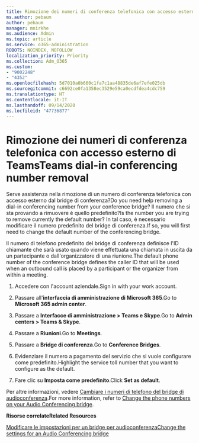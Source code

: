 ```yaml
---
title: Rimozione dei numeri di conferenza telefonica con accesso esterno di Teams
ms.author: pebaum
author: pebaum
manager: mnirkhe
ms.audience: Admin
ms.topic: article
ms.service: o365-administration
ROBOTS: NOINDEX, NOFOLLOW
localization_priority: Priority
ms.collection: Adm_O365
ms.custom:
- "9002248"
- "4352"
ms.openlocfilehash: 5d7010a0b660c1fa7c1aa48835de6af7efe025db
ms.sourcegitcommit: c6692ce0fa1358ec3529e59ca0ecdfdea4cdc759
ms.translationtype: HT
ms.contentlocale: it-IT
ms.lasthandoff: 09/14/2020
ms.locfileid: "47736877"
---
```

# <a name="teams-dial-in-conferencing-number-removal"></a><span data-ttu-id="33662-102">Rimozione dei numeri di conferenza telefonica con accesso esterno di Teams</span><span class="sxs-lookup"><span data-stu-id="33662-102">Teams dial-in conferencing number removal</span></span>

<span data-ttu-id="33662-103">Serve assistenza nella rimozione di un numero di conferenza telefonica con accesso esterno dal bridge di conferenza?</span><span class="sxs-lookup"><span data-stu-id="33662-103">Do you need help removing a dial-in conferencing number from your conference bridge?</span></span> <span data-ttu-id="33662-104">Il numero che si sta provando a rimuovere è quello predefinito?</span><span class="sxs-lookup"><span data-stu-id="33662-104">Is the number you are trying to remove currently the default number?</span></span> <span data-ttu-id="33662-105">In tal caso, è necessario modificare il numero predefinito del bridge di conferenza.</span><span class="sxs-lookup"><span data-stu-id="33662-105">If so, you will first need to change the default number of the conferencing bridge.</span></span>

<span data-ttu-id="33662-106">Il numero di telefono predefinito del bridge di conferenza definisce l'ID chiamante che sarà usato quando viene effettuata una chiamata in uscita da un partecipante o dall'organizzatore di una riunione.</span><span class="sxs-lookup"><span data-stu-id="33662-106">The default phone number of the conference bridge defines the caller ID that will be used when an outbound call is placed by a participant or the organizer from within a meeting.</span></span>

1. <span data-ttu-id="33662-107">Accedere con l'account aziendale.</span><span class="sxs-lookup"><span data-stu-id="33662-107">Sign in with your work account.</span></span>

2. <span data-ttu-id="33662-108">Passare all'**interfaccia di amministrazione di Microsoft 365**.</span><span class="sxs-lookup"><span data-stu-id="33662-108">Go to **Microsoft 365 admin center**.</span></span>

3. <span data-ttu-id="33662-109">Passare a **Interfacce di amministrazione > Teams e Skype**.</span><span class="sxs-lookup"><span data-stu-id="33662-109">Go to **Admin centers > Teams & Skype**.</span></span>

4. <span data-ttu-id="33662-110">Passare a **Riunioni**.</span><span class="sxs-lookup"><span data-stu-id="33662-110">Go to **Meetings**.</span></span>

5. <span data-ttu-id="33662-111">Passare a **Bridge di conferenza**.</span><span class="sxs-lookup"><span data-stu-id="33662-111">Go to **Conference Bridges**.</span></span>

6. <span data-ttu-id="33662-112">Evidenziare il numero a pagamento del servizio che si vuole configurare come predefinito.</span><span class="sxs-lookup"><span data-stu-id="33662-112">Highlight the service toll number that you want to configure as the default.</span></span>

7. <span data-ttu-id="33662-113">Fare clic su **Imposta come predefinito**.</span><span class="sxs-lookup"><span data-stu-id="33662-113">Click **Set as default**.</span></span>

<span data-ttu-id="33662-114">Per altre informazioni, vedere [Cambiare i numeri di telefono del bridge di audioconferenza](https://docs.microsoft.com/microsoftteams/change-the-phone-numbers-on-your-audio-conferencing-bridge).</span><span class="sxs-lookup"><span data-stu-id="33662-114">For more information, refer to [Change the phone numbers on your Audio Conferencing bridge](https://docs.microsoft.com/microsoftteams/change-the-phone-numbers-on-your-audio-conferencing-bridge).</span></span>

<span data-ttu-id="33662-115">**Risorse correlate**</span><span class="sxs-lookup"><span data-stu-id="33662-115">**Related Resources**</span></span>

[<span data-ttu-id="33662-116">Modificare le impostazioni per un bridge per audioconferenza</span><span class="sxs-lookup"><span data-stu-id="33662-116">Change the settings for an Audio Conferencing bridge</span></span>](https://docs.microsoft.com/microsoftteams/change-the-settings-for-an-audio-conferencing-bridge)
